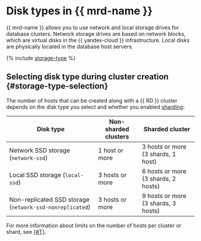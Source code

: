 # Disk types in {{ mrd-name }}


{{ mrd-name }} allows you to use network and local storage drives for database clusters. Network storage drives are based on network blocks, which are virtual disks in the {{ yandex-cloud }} infrastructure. Local disks are physically located in the database host servers.

{% include [storage-type](../../_includes/mdb/mrd/storage-type.md) %}

## Selecting disk type during cluster creation {#storage-type-selection}

The number of hosts that can be created along with a {{ RD }} cluster depends on the disk type you select and whether you enabled [sharding](./sharding.md):

| Disk type | Non-sharded clusters | Sharded cluster |
| ------------------------------------------------------------------------- | --------------------------------- | ----------------------------------|
| Network SSD storage (`network-ssd`) | 1 host or more | 3 hosts or more (3 shards, 1 host) |
| Local SSD storage (`local-ssd`) | 3 hosts or more | 6 hosts or more (3 shards, 2 hosts) |
| Non-replicated SSD storage (`network-ssd-nonreplicated`) | 3 hosts or more | 9 hosts or more (3 shards, 3 hosts) |

For more information about limits on the number of hosts per cluster or shard, see [{#T}](./limits.md).

